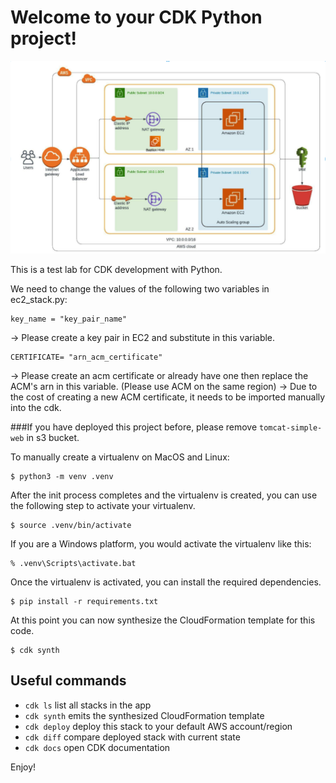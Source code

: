 
# Welcome to your CDK Python project!

![alt text](https://github.com/lehoai257/devops-awscdk/blob/main/Diagram.png)

This is a test lab for CDK development with Python.

We need to change the values of the following two variables in ec2_stack.py:
```
key_name = "key_pair_name"
```
-> Please create a key pair in EC2 and substitute in this variable.
```
CERTIFICATE= "arn_acm_certificate"
```
-> Please create an acm certificate or already have one then replace the ACM's arn in this variable. (Please use ACM on the same region)
-> Due to the cost of creating a new ACM certificate, it needs to be imported manually into the cdk.

###If you have deployed this project before, please remove ```tomcat-simple-web``` in s3 bucket.


To manually create a virtualenv on MacOS and Linux:

```
$ python3 -m venv .venv
```

After the init process completes and the virtualenv is created, you can use the following
step to activate your virtualenv.

```
$ source .venv/bin/activate
```

If you are a Windows platform, you would activate the virtualenv like this:

```
% .venv\Scripts\activate.bat
```

Once the virtualenv is activated, you can install the required dependencies.

```
$ pip install -r requirements.txt
```

At this point you can now synthesize the CloudFormation template for this code.

```
$ cdk synth
```

## Useful commands

 * `cdk ls`          list all stacks in the app
 * `cdk synth`       emits the synthesized CloudFormation template
 * `cdk deploy`      deploy this stack to your default AWS account/region
 * `cdk diff`        compare deployed stack with current state
 * `cdk docs`        open CDK documentation

Enjoy!
